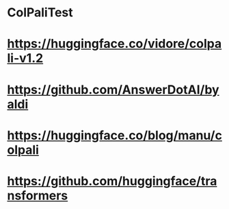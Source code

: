 # ColPaliTest

# https://huggingface.co/vidore/colpali-v1.2

# https://github.com/AnswerDotAI/byaldi

# https://huggingface.co/blog/manu/colpali

# https://github.com/huggingface/transformers
